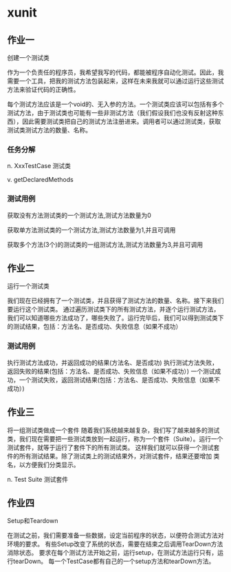 # xunit

## 作业一

创建一个测试类

作为一个负责任的程序员，我希望我写的代码，都能被程序自动化测试。因此，我需要一个工具，把我的测试方法包装起来，这样在未来我就可以通过运行这些测试方法来验证代码的正确性。

每个测试方法应该是一个void的、无入参的方法。一个测试类应该可以包括有多个测试方法，由于测试类也可能有一些非测试方法（我们假设我们也没有反射这种东西），因此需要测试类把自己的测试方法注册进来。调用者可以通过测试类，获取测试类测试方法的数量、名称。

### 任务分解

n. 
XxxTestCase 测试类

v.
getDeclaredMethods

### 测试用例

获取没有方法测试类的一个测试方法,测试方法数量为0

获取单方法测试类的一个测试方法,测试方法数量为1,并且可调用

获取多个方法(3个)的测试类的一组测试方法,测试方法数量为3,并且可调用


## 作业二
运行一个测试类

我们现在已经拥有了一个测试类，并且获得了测试方法的数量、名称。接下来我们要运行这个测试类。
通过遍历测试类下的所有测试方法，并逐个运行测试方法，我们可以知道哪些方法成功了，哪些失败了。运行完毕后，我们可以得到测试类下的测试结果，包括：方法名、是否成功、失败信息（如果不成功）

### 测试用例

执行测试方法成功，并返回成功的结果(方法名、是否成功)
执行测试方法失败，返回失败的结果(包括：方法名、是否成功、失败信息（如果不成功）)
一个测试成功，一个测试失败，返回测试结果(包括：方法名、是否成功、失败信息（如果不成功）)


## 作业三

将一组测试类做成一个套件
随着我们系统越来越复杂，我们写了越来越多的测试类，我们现在需要把一些测试类放到一起运行，称为一个套件（Suite）。运行一个测试套件，就等于运行了套件下的所有测试类。
这样我们就可以获得一个测试套件的所有测试结果。除了测试类上的测试结果外，对测试套件，结果还要增加 类名，以方便我们分类显示。

n. 
Test Suite 测试套件

## 作业四 
Setup和Teardown

在测试之前，我们需要准备一些数据，设定当前程序的状态，以便符合测试方法对环境的要求。
有些Setup改变了系统的状态，需要在结束之后调用TearDown方法消除状态。
要求在每个测试方法开始之前，运行setup，在测试方法运行只有，运行tearDown。
每一个TestCase都有自己的一个setup方法和tearDown方法。    

